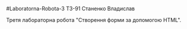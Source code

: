 #Laboratorna-Robota-3
ТЗ-91 Станенко Владислав

Третя лабораторна робота "Створення форми за допомогою HTML".
